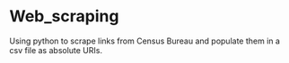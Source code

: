 # Web_scraping
Using python to scrape links from Census Bureau and populate them in a csv file as absolute URIs.
